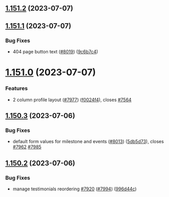 ## [1.151.2](https://github.com/EddieHubCommunity/LinkFree/compare/v1.151.1...v1.151.2) (2023-07-07)



## [1.151.1](https://github.com/EddieHubCommunity/LinkFree/compare/v1.151.0...v1.151.1) (2023-07-07)


### Bug Fixes

* 404 page button text ([#8019](https://github.com/EddieHubCommunity/LinkFree/issues/8019)) ([9c6b7c4](https://github.com/EddieHubCommunity/LinkFree/commit/9c6b7c4b7b8973f772060906247339619cd3cc3a))



# [1.151.0](https://github.com/EddieHubCommunity/LinkFree/compare/v1.150.3...v1.151.0) (2023-07-07)


### Features

* 2 column profile layout ([#7977](https://github.com/EddieHubCommunity/LinkFree/issues/7977)) ([f0024f4](https://github.com/EddieHubCommunity/LinkFree/commit/f0024f457ecadc90612f58f966c733299812757a)), closes [#7564](https://github.com/EddieHubCommunity/LinkFree/issues/7564)



## [1.150.3](https://github.com/EddieHubCommunity/LinkFree/compare/v1.150.2...v1.150.3) (2023-07-06)


### Bug Fixes

* default form values for milestone and events ([#8013](https://github.com/EddieHubCommunity/LinkFree/issues/8013)) ([5db5d73](https://github.com/EddieHubCommunity/LinkFree/commit/5db5d7334b591d3349d03c08a3f007eb81003d24)), closes [#7962](https://github.com/EddieHubCommunity/LinkFree/issues/7962) [#7985](https://github.com/EddieHubCommunity/LinkFree/issues/7985)



## [1.150.2](https://github.com/EddieHubCommunity/LinkFree/compare/v1.150.1...v1.150.2) (2023-07-06)


### Bug Fixes

* manage testimonials reordering [#7920](https://github.com/EddieHubCommunity/LinkFree/issues/7920) ([#7994](https://github.com/EddieHubCommunity/LinkFree/issues/7994)) ([996d44c](https://github.com/EddieHubCommunity/LinkFree/commit/996d44c89a4b91af7114d17188170b270b4d72a1))



